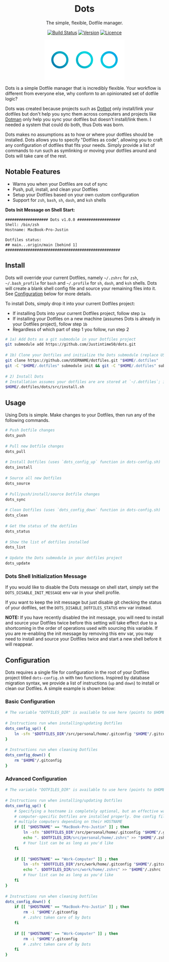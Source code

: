 <div align="center">

# Dots

The simple, flexible, Dotfile manager.

[![Build Status](https://github.com/Justintime50/dots/workflows/build/badge.svg)](https://github.com/Justintime50/dots/actions)
[![Version](https://img.shields.io/github/v/tag/Justintime50/dots)](https://github.com/Justintime50/dots/releases)
[![Licence](https://img.shields.io/github/license/justintime50/dots)](LICENSE)

<img src="https://raw.githubusercontent.com/justintime50/assets/main/src/dots/showcase.png" alt="Showcase">

</div>

Dots is a simple Dotfile manager that is incredibly flexible. Your workflow is different from everyone else, why conform to an opinionated set of dotfile logic?

Dots was created because projects such as [Dotbot](https://github.com/anishathalye/dotbot) only install/link your dotfiles but don't help you sync them across computers and projects like [Dotman](https://github.com/Bhupesh-V/dotman) only help you sync your dotfiles but doesn't install/link them. I needed a system that could do both, thus Dots was born.

Dots makes no assumptions as to how or where your dotfiles should be installed. Dots allows you to specify "Dotfiles as code", allowing you to craft any configuration of dotfiles that fits your needs. Simply provide a list of commands to run such as symlinking or moving your dotfiles around and Dots will take care of the rest.

## Notable Features

- Warns you when your Dotfiles are out of sync
- Push, pull, install, and clean your Dotfiles
- Setup your Dotfiles based on your own custom configuration
- Support for `zsh`, `bash`, `sh`, `dash`, and `ksh` shells

**Dots Init Message on Shell Start:**

```text
################### Dots v1.0.0 ###################
Shell: /bin/zsh
Hostname: MacBook-Pro-Justin

Dotfiles status:
## main...origin/main [behind 1]
###################################################
```

## Install

Dots will override your current Dotfiles, namely `~/.zshrc` for `zsh`, `~/.bash_profile` for `bash` and `~/.profile` for `sh`, `dash`, and `ksh` shells. Dots will create a blank shell config file and source your remaining files into it. See [Configuration](#configuration) below for more details.

To install Dots, simply drop it into your current Dotfiles project:

- If installing Dots into your current Dotfiles project, follow step `1a`
- If installing your Dotfiles on a new machine (assumes Dots is already in your Dotfiles project), follow step `1b`
- Regardless of which part of step 1 you follow, run step 2

```bash
# 1a) Add Dots as a git submodule in your Dotfiles project
git submodule add https://github.com/Justintime50/dots.git

# 1b) Clone your Dotfiles and initialize the Dots submodule (replace USERNAME)
git clone https://github.com/USERNAME/dotfiles.git "$HOME/.dotfiles"
git -C "$HOME/.dotfiles" submodule init && git -C "$HOME/.dotfiles" submodule update

# 2) Install Dots
# Installation assumes your dotfiles are are stored at `~/.dotfiles`; if not, alter the `DOTFILES_DIR` environment variable prior to installation
$HOME/.dotfiles/dots/src/install.sh
```

## Usage

Using Dots is simple. Make changes to your Dotfiles, then run any of the following commands.

```bash
# Push Dotfile changes
dots_push

# Pull new Dotfile changes
dots_pull

# Install Dotfiles (uses `dots_config_up` function in dots-config.sh)
dots_install

# Source all new Dotfiles
dots_source

# Pull/push/install/source Dotfile changes
dots_sync

# Clean Dotfiles (uses `dots_config_down` function in dots-config.sh)
dots_clean

# Get the status of the dotfiles
dots_status

# Show the list of dotfiles installed
dots_list

# Update the Dots submodule in your dotfiles project
dots_update
```

### Dots Shell Initialization Message

If you would like to disable the Dots message on shell start, simply set the `DOTS_DISABLE_INIT_MESSAGE` env var in your shell profile.

If you want to keep the init message but just disable git checking the status of your dotfiles, set the `DOTS_DISABLE_DOTFILES_STATUS` env var instead.

**NOTE:** If you have recently disabled the init message, you will need to install and source your Dotfiles twice before this setting will take effect due to a shortcoming in the order of operations used with sourcing this variable. If you are re-enabling the init message by removing this env var, you may need to install and source your Dotfiles twice and start a new shell before it will reappear.

## Configuration

Dots requires a single file for configuration in the root of your Dotfiles project titled `dots-config.sh` with two functions. Inspired by database migration syntax, we provide a list of instructions (`up` and `down`) to install or clean our Dotfiles. A simple example is shown below:

### Basic Configuration

```bash
# The variable "DOTFILES_DIR" is available to use here (points to $HOME/.dotfiles by default)

# Instructions run when installing/updating Dotfiles
dots_config_up() {
    ln -sfn "$DOTFILES_DIR"/src/personal/home/.gitconfig "$HOME"/.gitconfig
}

# Instructions run when cleaning Dotfiles
dots_config_down() {
    rm "$HOME"/.gitconfig
}
```

### Advanced Configuration

```bash
# The variable "DOTFILES_DIR" is available to use here (points to $HOME/.dotfiles by default)

# Instructions run when installing/updating Dotfiles
dots_config_up() {
    # Specifying a hostname is completely optional, but an effective way to ensure
    # computer-specific Dotfiles are installed properly. One config file can setup
    # multiple computers depending on their HOSTNAME
    if [[ "$HOSTNAME" == "MacBook-Pro-Justin" ]] ; then
        ln -sfn "$DOTFILES_DIR"/src/personal/home/.gitconfig "$HOME"/.gitconfig
        echo ". $DOTFILES_DIR/src/personal/home/.zshrc" >> "$HOME"/.zshrc
        # Your list can be as long as you'd like
    fi

    if [[ "$HOSTNAME" == "Work-Computer" ]] ; then
        ln -sfn "$DOTFILES_DIR"/src/work/home/.gitconfig "$HOME"/.gitconfig
        echo ". $DOTFILES_DIR/src/work/home/.zshrc" >> "$HOME"/.zshrc
        # Your list can be as long as you'd like
    fi
}

# Instructions run when cleaning Dotfiles
dots_config_down() {
    if [[ "$HOSTNAME" == "MacBook-Pro-Justin" ]] ; then
        rm -i "$HOME"/.gitconfig
        # .zshrc taken care of by Dots
    fi

    if [[ "$HOSTNAME" == "Work-Computer" ]] ; then
        rm -i "$HOME"/.gitconfig
        # .zshrc taken care of by Dots
    fi
}
```
